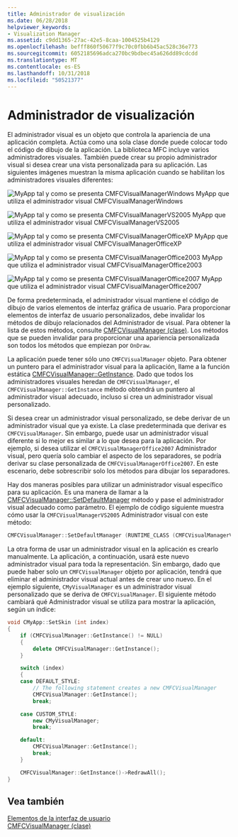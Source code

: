 ```yaml
---
title: Administrador de visualización
ms.date: 06/28/2018
helpviewer_keywords:
- Visualization Manager
ms.assetid: c9dd1365-27ac-42e5-8caa-1004525b4129
ms.openlocfilehash: befff860f50677f9c70c0fbb6b45ac528c36e773
ms.sourcegitcommit: 6052185696adca270bc9bdbec45a626dd89cdcdd
ms.translationtype: MT
ms.contentlocale: es-ES
ms.lasthandoff: 10/31/2018
ms.locfileid: "50521377"
---
```

# <a name="visualization-manager"></a>Administrador de visualización

El administrador visual es un objeto que controla la apariencia de una aplicación completa. Actúa como una sola clase donde puede colocar todo el código de dibujo de la aplicación. La biblioteca MFC incluye varios administradores visuales. También puede crear su propio administrador visual si desea crear una vista personalizada para su aplicación. Las siguientes imágenes muestran la misma aplicación cuando se habilitan los administradores visuales diferentes:

![MyApp tal y como se presenta CMFCVisualManagerWindows](../mfc/media/vmwindows.png "vmwindows") MyApp que utiliza el administrador visual CMFCVisualManagerWindows

![MyApp tal y como se presenta CMFCVisualManagerVS2005](../mfc/media/vmvs2005.png "vmvs2005") MyApp que utiliza el administrador visual CMFCVisualManagerVS2005

![MyApp tal y como se presenta CMFCVisualManagerOfficeXP](../mfc/media/vmofficexp.png "vmofficexp") MyApp que utiliza el administrador visual CMFCVisualManagerOfficeXP

![MyApp tal y como se presenta CMFCVisualManagerOffice2003](../mfc/media/vmoffice2003.png "vmoffice2003") MyApp que utiliza el administrador visual CMFCVisualManagerOffice2003

![MyApp tal y como se presenta CMFCVisualManagerOffice2007](../mfc/media/msoffice2007.png "msoffice2007") MyApp que utiliza el administrador visual CMFCVisualManagerOffice2007

De forma predeterminada, el administrador visual mantiene el código de dibujo de varios elementos de interfaz gráfica de usuario. Para proporcionar elementos de interfaz de usuario personalizados, debe invalidar los métodos de dibujo relacionados del Administrador de visual. Para obtener la lista de estos métodos, consulte [CMFCVisualManager (clase)](../mfc/reference/cmfcvisualmanager-class.md). Los métodos que se pueden invalidar para proporcionar una apariencia personalizada son todos los métodos que empiezan por `OnDraw`.

La aplicación puede tener sólo uno `CMFCVisualManager` objeto. Para obtener un puntero para el administrador visual para la aplicación, llame a la función estática [CMFCVisualManager::GetInstance](../mfc/reference/cmfcvisualmanager-class.md#getinstance). Dado que todos los administradores visuales heredan de `CMFCVisualManager`, el `CMFCVisualManager::GetInstance` método obtendrá un puntero al administrador visual adecuado, incluso si crea un administrador visual personalizado.

Si desea crear un administrador visual personalizado, se debe derivar de un administrador visual que ya existe. La clase predeterminada que derivar es `CMFCVisualManager`. Sin embargo, puede usar un administrador visual diferente si lo mejor es similar a lo que desea para la aplicación. Por ejemplo, si desea utilizar el `CMFCVisualManagerOffice2007` Administrador visual, pero quería solo cambiar el aspecto de los separadores, se podría derivar su clase personalizada de `CMFCVisualManagerOffice2007`. En este escenario, debe sobrescribir solo los métodos para dibujar los separadores.

Hay dos maneras posibles para utilizar un administrador visual específico para su aplicación. Es una manera de llamar a la [CMFCVisualManager::SetDefaultManager](../mfc/reference/cmfcvisualmanager-class.md#setdefaultmanager) método y pase el administrador visual adecuado como parámetro. El ejemplo de código siguiente muestra cómo usar la `CMFCVisualManagerVS2005` Administrador visual con este método:

```cpp
CMFCVisualManager::SetDefaultManager (RUNTIME_CLASS (CMFCVisualManagerVS2005));
```

La otra forma de usar un administrador visual en la aplicación es crearlo manualmente. La aplicación, a continuación, usará este nuevo administrador visual para toda la representación. Sin embargo, dado que puede haber solo un `CMFCVisualManager` objeto por aplicación, tendrá que eliminar el administrador visual actual antes de crear uno nuevo. En el ejemplo siguiente, `CMyVisualManager` es un administrador visual personalizado que se deriva de `CMFCVisualManager`. El siguiente método cambiará qué Administrador visual se utiliza para mostrar la aplicación, según un índice:

```cpp
void CMyApp::SetSkin (int index)
{
    if (CMFCVisualManager::GetInstance() != NULL)
    {
        delete CMFCVisualManager::GetInstance();
    }

    switch (index)
    {
    case DEFAULT_STYLE:
        // The following statement creates a new CMFCVisualManager
        CMFCVisualManager::GetInstance();
        break;

    case CUSTOM_STYLE:
        new CMyVisualManager;
        break;

    default:
        CMFCVisualManager::GetInstance();
        break;
    }

    CMFCVisualManager::GetInstance()->RedrawAll();
}
```

## <a name="see-also"></a>Vea también

[Elementos de la interfaz de usuario](../mfc/user-interface-elements-mfc.md)<br/>
[CMFCVisualManager (clase)](../mfc/reference/cmfcvisualmanager-class.md)
